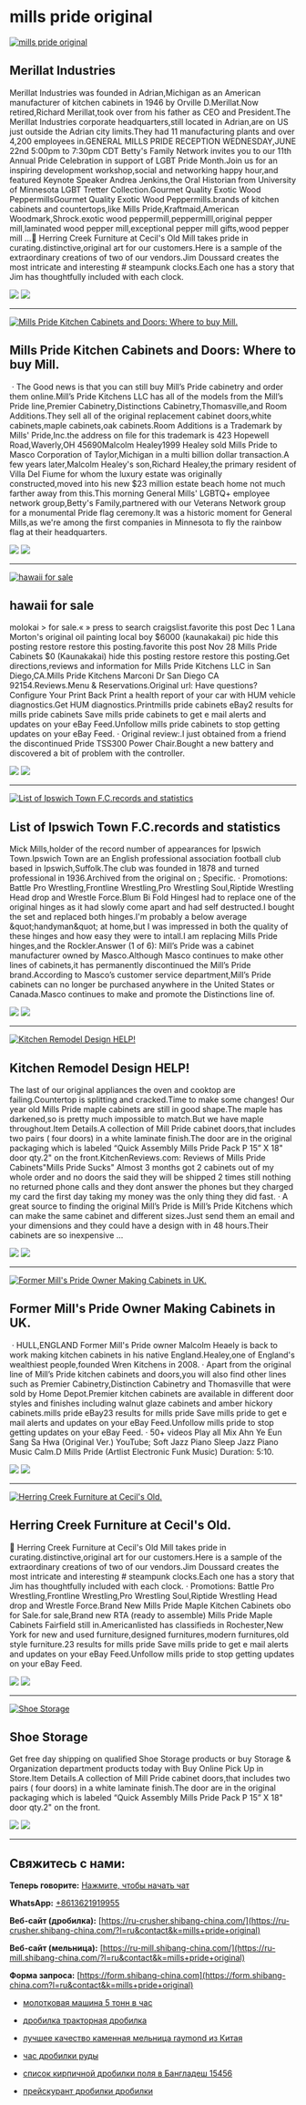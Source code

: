 # mills pride original

<a href="https://swt.shibang-china.com/?l=ru&img&k=mills+pride+original" target="_blank">![mills pride original](http://static.shibang-china.com/all-800x300/881.jpg)</a>

## Merillat Industries
Merillat Industries was founded in Adrian,Michigan as an American manufacturer of kitchen cabinets in 1946 by Orville D.Merillat.Now retired,Richard Merillat,took over from his father as CEO and President.The Merillat Industries corporate headquarters,still located in Adrian,are on US just outside the Adrian city limits.They had 11 manufacturing plants and over 4,200 employees in.GENERAL MILLS PRIDE RECEPTION WEDNESDAY,JUNE 22nd 5:00pm to 7:30pm CDT Betty's Family Network invites you to our 11th Annual Pride Celebration in support of LGBT Pride Month.Join us for an inspiring development workshop,social and networking happy hour,and featured Keynote Speaker Andrea Jenkins,the Oral Historian from University of Minnesota LGBT Tretter Collection.Gourmet Quality Exotic Wood PeppermillsGourmet Quality Exotic Wood Peppermills.brands of kitchen cabinets and countertops,like Mills Pride,Kraftmaid,American Woodmark,Shrock.exotic wood peppermill,peppermilll,original pepper mill,laminated wood pepper mill,exceptional pepper mill gifts,wood pepper mill …🌳 Herring Creek Furniture at Cecil's Old Mill takes pride in curating.distinctive,original art for our customers.Here is a sample of the extraordinary creations of two of our vendors.Jim Doussard creates the most intricate and interesting # steampunk clocks.Each one has a story that Jim has thoughtfully included with each clock.


<a href="https://whatsapp.shibangsoft.com/WhatsApp.php" target="_blank" title="WhatsApp">![](http://static.shibang-china.com/icon/whatsapp.png)</a> <a href="https://swt.shibang-china.com/?l=ru&icon&k=mills+pride+original" target="_blank">![](http://static.shibang-china.com/icon/chat-ru.png)</a>

---

<a href="https://swt.shibang-china.com/?l=ru&img&k=mills+pride+original" target="_blank">![Mills Pride Kitchen Cabinets and Doors: Where to buy Mill.](http://static.shibang-china.com/all-800x300/765.jpg)</a>

## Mills Pride Kitchen Cabinets and Doors: Where to buy Mill.
&nbsp;&#0183;&#32;The Good news is that you can still buy Mill’s Pride cabinetry and order them online.Mill’s Pride Kitchens LLC has all of the models from the Mill’s Pride line,Premier Cabinetry,Distinctions Cabinetry,Thomasville,and Room Additions.They sell all of the original replacement cabinet doors,white cabinets,maple cabinets,oak cabinets.Room Additions is a Trademark by Mills' Pride,Inc.the address on file for this trademark is 423 Hopewell Road,Waverly,OH 45690Malcolm Healey1999 Healey sold Mills Pride to Masco Corporation of Taylor,Michigan in a multi billion dollar transaction.A few years later,Malcolm Healey's son,Richard Healey,the primary resident of Villa Del Fiume for whom the luxury estate was originally constructed,moved into his new $23 million estate beach home not much farther away from this.This morning General Mills' LGBTQ+ employee network group,Betty's Family,partnered with our Veterans Network group for a monumental Pride flag ceremony.It was a historic moment for General Mills,as we're among the first companies in Minnesota to fly the rainbow flag at their headquarters.


<a href="https://whatsapp.shibangsoft.com/WhatsApp.php" target="_blank" title="WhatsApp">![](http://static.shibang-china.com/icon/whatsapp.png)</a> <a href="https://swt.shibang-china.com/?l=ru&icon&k=mills+pride+original" target="_blank">![](http://static.shibang-china.com/icon/chat-ru.png)</a>

---

<a href="https://swt.shibang-china.com/?l=ru&img&k=mills+pride+original" target="_blank">![hawaii for sale](http://static.shibang-china.com/all-800x300/1332.jpg)</a>

## hawaii for sale
molokai &gt; for sale.&#171; &#187; press to search craigslist.favorite this post Dec 1 Lana Morton's original oil painting local boy $6000 (kaunakakai) pic hide this posting restore restore this posting.favorite this post Nov 28 Mills Pride Cabinets $0 (Kaunakakai) hide this posting restore restore this posting.Get directions,reviews and information for Mills Pride Kitchens LLC in San Diego,CA.Mills Pride Kitchens Marconi Dr San Diego CA 92154.Reviews.Menu &amp; Reservations.Original url: Have questions? Configure Your Print Back Print a health report of your car with HUM vehicle diagnostics.Get HUM diagnostics.Printmills pride cabinets eBay2 results for mills pride cabinets Save mills pride cabinets to get e mail alerts and updates on your eBay Feed.Unfollow mills pride cabinets to stop getting updates on your eBay Feed.&nbsp;&#0183;&#32;Original review:.I just obtained from a friend the discontinued Pride TSS300 Power Chair.Bought a new battery and discovered a bit of problem with the controller.


<a href="https://whatsapp.shibangsoft.com/WhatsApp.php" target="_blank" title="WhatsApp">![](http://static.shibang-china.com/icon/whatsapp.png)</a> <a href="https://swt.shibang-china.com/?l=ru&icon&k=mills+pride+original" target="_blank">![](http://static.shibang-china.com/icon/chat-ru.png)</a>

---

<a href="https://swt.shibang-china.com/?l=ru&img&k=mills+pride+original" target="_blank">![List of Ipswich Town F.C.records and statistics](http://static.shibang-china.com/all-800x300/1042.jpg)</a>

## List of Ipswich Town F.C.records and statistics
Mick Mills,holder of the record number of appearances for Ipswich Town.Ipswich Town are an English professional association football club based in Ipswich,Suffolk.The club was founded in 1878 and turned professional in 1936.Archived from the original on ; Specific.&nbsp;&#0183;&#32;Promotions: Battle Pro Wrestling,Frontline Wrestling,Pro Wrestling Soul,Riptide Wrestling Head drop and Wrestle Force.Blum Bi Fold HingesI had to replace one of the original hinges as it had slowly come apart and had self destructed.I bought the set and replaced both hinges.I'm probably a below average &amp;quot;handyman&amp;quot; at home,but I was impressed in both the quality of these hinges and how easy they were to intall.I am replacing Mills Pride hinges,and the Rockler.Answer (1 of 6): Mill’s Pride was a cabinet manufacturer owned by Masco.Although Masco continues to make other lines of cabinets,it has permanently discontinued the Mill’s Pride brand.According to Masco’s customer service department,Mill’s Pride cabinets can no longer be purchased anywhere in the United States or Canada.Masco continues to make and promote the Distinctions line of.


<a href="https://whatsapp.shibangsoft.com/WhatsApp.php" target="_blank" title="WhatsApp">![](http://static.shibang-china.com/icon/whatsapp.png)</a> <a href="https://swt.shibang-china.com/?l=ru&icon&k=mills+pride+original" target="_blank">![](http://static.shibang-china.com/icon/chat-ru.png)</a>

---

<a href="https://swt.shibang-china.com/?l=ru&img&k=mills+pride+original" target="_blank">![Kitchen Remodel Design HELP!](http://static.shibang-china.com/all-800x300/308.jpg)</a>

## Kitchen Remodel Design HELP!
The last of our original appliances the oven and cooktop are failing.Countertop is splitting and cracked.Time to make some changes! Our year old Mills Pride maple cabinets are still in good shape.The maple has darkened,so is pretty much impossible to match.But we have maple throughout.Item Details.A collection of Mill Pride cabinet doors,that includes two pairs ( four doors) in a white laminate finish.The door are in the original packaging which is labeled “Quick Assembly Mills Pride Pack P 15” X 18&quot; door qty.2&quot; on the front.KitchenReviews.com: Reviews of Mills Pride Cabinets&quot;Mills Pride Sucks&quot; Almost 3 months got 2 cabinets out of my whole order and no doors the said they will be shipped 2 times still nothing no returned phone calls and they dont answer the phones but they charged my card the first day taking my money was the only thing they did fast.&nbsp;&#0183;&#32;A great source to finding the original Mill’s Pride is Mill’s Pride Kitchens which can make the same cabinet and different sizes.Just send them an email and your dimensions and they could have a design with in 48 hours.Their cabinets are so inexpensive …


<a href="https://whatsapp.shibangsoft.com/WhatsApp.php" target="_blank" title="WhatsApp">![](http://static.shibang-china.com/icon/whatsapp.png)</a> <a href="https://swt.shibang-china.com/?l=ru&icon&k=mills+pride+original" target="_blank">![](http://static.shibang-china.com/icon/chat-ru.png)</a>

---

<a href="https://swt.shibang-china.com/?l=ru&img&k=mills+pride+original" target="_blank">![Former Mill's Pride Owner Making Cabinets in UK.](http://static.shibang-china.com/all-800x300/827.jpg)</a>

## Former Mill's Pride Owner Making Cabinets in UK.
&nbsp;&#0183;&#32;HULL,ENGLAND Former Mill's Pride owner Malcolm Heaely is back to work making kitchen cabinets in his native England.Healey,one of England's wealthiest people,founded Wren Kitchens in 2008.&nbsp;&#0183;&#32;Apart from the original line of Mill’s Pride kitchen cabinets and doors,you will also find other lines such as Premier Cabinetry,Distinction Cabinetry and Thomasville that were sold by Home Depot.Premier kitchen cabinets are available in different door styles and finishes including walnut glaze cabinets and amber hickory cabinets.mills pride eBay23 results for mills pride Save mills pride to get e mail alerts and updates on your eBay Feed.Unfollow mills pride to stop getting updates on your eBay Feed.&nbsp;&#0183;&#32;50+ videos Play all Mix Ahn Ye Eun Sang Sa Hwa (Original Ver.) YouTube; Soft Jazz Piano Sleep Jazz Piano Music Calm.D Mills Pride (Artlist Electronic Funk Music) Duration: 5:10.


<a href="https://whatsapp.shibangsoft.com/WhatsApp.php" target="_blank" title="WhatsApp">![](http://static.shibang-china.com/icon/whatsapp.png)</a> <a href="https://swt.shibang-china.com/?l=ru&icon&k=mills+pride+original" target="_blank">![](http://static.shibang-china.com/icon/chat-ru.png)</a>

---

<a href="https://swt.shibang-china.com/?l=ru&img&k=mills+pride+original" target="_blank">![Herring Creek Furniture at Cecil's Old.](http://static.shibang-china.com/all-800x300/337.jpg)</a>

## Herring Creek Furniture at Cecil's Old.
🌳 Herring Creek Furniture at Cecil's Old Mill takes pride in curating.distinctive,original art for our customers.Here is a sample of the extraordinary creations of two of our vendors.Jim Doussard creates the most intricate and interesting # steampunk clocks.Each one has a story that Jim has thoughtfully included with each clock.&nbsp;&#0183;&#32;Promotions: Battle Pro Wrestling,Frontline Wrestling,Pro Wrestling Soul,Riptide Wrestling Head drop and Wrestle Force.Brand New Mills Pride Maple Kitchen Cabinets obo for Sale.for sale,Brand new RTA (ready to assemble) Mills Pride Maple Cabinets Fairfield still in.Americanlisted has classifieds in Rochester,New York for new and used furniture,designed furnitures,modern furnitures,old style furniture.23 results for mills pride Save mills pride to get e mail alerts and updates on your eBay Feed.Unfollow mills pride to stop getting updates on your eBay Feed.


<a href="https://whatsapp.shibangsoft.com/WhatsApp.php" target="_blank" title="WhatsApp">![](http://static.shibang-china.com/icon/whatsapp.png)</a> <a href="https://swt.shibang-china.com/?l=ru&icon&k=mills+pride+original" target="_blank">![](http://static.shibang-china.com/icon/chat-ru.png)</a>

---

<a href="https://swt.shibang-china.com/?l=ru&img&k=mills+pride+original" target="_blank">![Shoe Storage](http://static.shibang-china.com/all-800x300/1188.jpg)</a>

## Shoe Storage
Get free day shipping on qualified Shoe Storage products or buy Storage &amp; Organization department products today with Buy Online Pick Up in Store.Item Details.A collection of Mill Pride cabinet doors,that includes two pairs ( four doors) in a white laminate finish.The door are in the original packaging which is labeled “Quick Assembly Mills Pride Pack P 15” X 18&quot; door qty.2&quot; on the front.

<a href="https://whatsapp.shibangsoft.com/WhatsApp.php" target="_blank" title="WhatsApp">![](http://static.shibang-china.com/icon/whatsapp.png)</a> <a href="https://swt.shibang-china.com/?l=ru&icon&k=mills+pride+original" target="_blank">![](http://static.shibang-china.com/icon/chat-ru.png)</a>

---
## Свяжитесь с нами:

**Теперь говорите:** [Нажмите, чтобы начать чат](https://swt.shibang-china.com?l=ru&contact&k=mills+pride+original)

**WhatsApp:**  [+8613621919955](https://whatsapp.shibangsoft.com/WhatsApp.php)

**Веб-сайт (дробилка):** [https://ru-crusher.shibang-china.com/](https://ru-crusher.shibang-china.com/?l=ru&contact&k=mills+pride+original)

**Веб-сайт (мельница):** [https://ru-mill.shibang-china.com/](https://ru-mill.shibang-china.com/?l=ru&contact&k=mills+pride+original)

**Форма запроса:** [https://form.shibang-china.com](https://form.shibang-china.com?l=ru&contact&k=mills+pride+original)

* [молотковая машина 5 тонн в час](../135/%D0%BC%D0%BE%D0%BB%D0%BE%D1%82%D0%BA%D0%BE%D0%B2%D0%B0%D1%8F%20%D0%BC%D0%B0%D1%88%D0%B8%D0%BD%D0%B0%205%20%D1%82%D0%BE%D0%BD%D0%BD%20%D0%B2%20%D1%87%D0%B0%D1%81.md)

* [дробилка тракторная дробилка](../132/%D0%B4%D1%80%D0%BE%D0%B1%D0%B8%D0%BB%D0%BA%D0%B0%20%D1%82%D1%80%D0%B0%D0%BA%D1%82%D0%BE%D1%80%D0%BD%D0%B0%D1%8F%20%D0%B4%D1%80%D0%BE%D0%B1%D0%B8%D0%BB%D0%BA%D0%B0.md)

* [лучшее качество каменная мельница raymond из Китая](../132/%D0%BB%D1%83%D1%87%D1%88%D0%B5%D0%B5%20%D0%BA%D0%B0%D1%87%D0%B5%D1%81%D1%82%D0%B2%D0%BE%20%D0%BA%D0%B0%D0%BC%D0%B5%D0%BD%D0%BD%D0%B0%D1%8F%20%D0%BC%D0%B5%D0%BB%D1%8C%D0%BD%D0%B8%D1%86%D0%B0%20raymond%20%D0%B8%D0%B7%20%D0%9A%D0%B8%D1%82%D0%B0%D1%8F.md)

* [час дробилки руды](../132/%D1%87%D0%B0%D1%81%20%D0%B4%D1%80%D0%BE%D0%B1%D0%B8%D0%BB%D0%BA%D0%B8%20%D1%80%D1%83%D0%B4%D1%8B.md)

* [список кирпичной дробилки поля в Бангладеш 15456](../133/%D1%81%D0%BF%D0%B8%D1%81%D0%BE%D0%BA%20%D0%BA%D0%B8%D1%80%D0%BF%D0%B8%D1%87%D0%BD%D0%BE%D0%B9%20%D0%B4%D1%80%D0%BE%D0%B1%D0%B8%D0%BB%D0%BA%D0%B8%20%D0%BF%D0%BE%D0%BB%D1%8F%20%D0%B2%20%D0%91%D0%B0%D0%BD%D0%B3%D0%BB%D0%B0%D0%B4%D0%B5%D1%88%2015456.md)

* [прейскурант дробилки дробилки](../135/%D0%BF%D1%80%D0%B5%D0%B9%D1%81%D0%BA%D1%83%D1%80%D0%B0%D0%BD%D1%82%20%D0%B4%D1%80%D0%BE%D0%B1%D0%B8%D0%BB%D0%BA%D0%B8%20%D0%B4%D1%80%D0%BE%D0%B1%D0%B8%D0%BB%D0%BA%D0%B8.md)